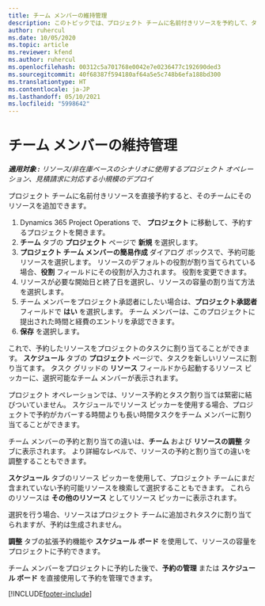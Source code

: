 ```yaml
---
title: チーム メンバーの維持管理
description: このトピックでは、プロジェクト チームに名前付きリソースを予約して、タスクに割り当てる方法を説明します。
author: ruhercul
ms.date: 10/05/2020
ms.topic: article
ms.reviewer: kfend
ms.author: ruhercul
ms.openlocfilehash: 00312c5a701768e0042e7e0236477c192690ded3
ms.sourcegitcommit: 40f68387f594180af64a5e5c748b6efa188bd300
ms.translationtype: HT
ms.contentlocale: ja-JP
ms.lasthandoff: 05/10/2021
ms.locfileid: "5998642"
---
```

# <a name="maintain-team-members"></a>チーム メンバーの維持管理

_**適用対象 :** リソース/非在庫ベースのシナリオに使用するプロジェクト オペレーション、見積請求に対応する小規模のデプロイ_

プロジェクト チームに名前付きリソースを直接予約すると、そのチームにそのリソースを追加できます。

1. Dynamics 365 Project Operations で、 **プロジェクト** に移動して、予約するプロジェクトを開きます。
2. **チーム** タブの **プロジェクト** ページで **新規** を選択します。 
3. **プロジェクト チーム メンバーの簡易作成** ダイアログ ボックスで、予約可能リソースを選択します。 リソースのデフォルトの役割が割り当てられている場合、**役割** フィールドにその役割が入力されます。 役割を変更できます。 
4. リソースが必要な開始日と終了日を選択し、リソースの容量の割り当て方法を選択します。 
5. チーム メンバーをプロジェクト承認者にしたい場合は、**プロジェクト承認者** フィールドで **はい** を選択します。 チーム メンバーは、このプロジェクトに提出された時間と経費のエントリを承認できます。 
6. **保存** を選択します。

これで、予約したリソースをプロジェクトのタスクに割り当てることができます。 **スケジュール** タブの **プロジェクト** ページで、タスクを新しいリソースに割り当てます。 タスク グリッドの **リソース** フィールドから起動するリソース ピッカーに、選択可能なチーム メンバーが表示されます。


プロジェクト オペレーションでは、リソース予約とタスク割り当ては緊密に結びついていません。 スケジュールでリソース ピッカーを使用する場合、プロジェクトで予約がカバーする時間よりも長い時間タスクをチーム メンバーに割り当てることができます。

チーム メンバーの予約と割り当ての違いは、**チーム** および **リソースの調整** タブに表示されます。 より詳細なレベルで、リソースの予約と割り当ての違いを調整することもできます。

**スケジュール** タブのリソース ピッカーを使用して、プロジェクト チームにまだ含まれていない予約可能リソースを検索して選択することもできます。 これらのリソースは **その他のリソース** としてリソース ピッカーに表示されます。

選択を行う場合、リソースはプロジェクト チームに追加されタスクに割り当てられますが、予約は生成されません。

**調整** タブの拡張予約機能や **スケジュール ボード** を使用して、リソースの容量をプロジェクトに予約できます。

チーム メンバーをプロジェクトに予約した後で、**予約の管理** または **スケジュール ボード** を直接使用して予約を管理できます。


[!INCLUDE[footer-include](../includes/footer-banner.md)]